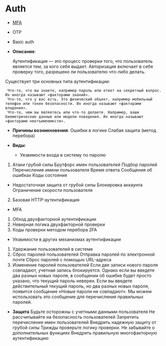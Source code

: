 # Auth

* [MFA](MFA)
* OTP
* Basic auth

* **Описание**:

     Аутентификация — это процесс проверки того, что пользователь является тем, за кого себя выдает.
     Авторизация включает в себя проверку того, разрешено ли пользователю что-либо делать.

Существует три основных типа аутентификации:

     Что-то, что вы знаете, например пароль или ответ на секретный вопрос. Их иногда называют «факторами знаний».
     Что-то, что у вас есть. Это физический объект, например мобильный телефон или токен безопасности. Их иногда называют «факторами владения».
     Что-то, чем вы являетесь или что-то делаете. Например, ваши биометрические данные или модели поведения. Их иногда называют «факторами неотъемлемости».

* **Причины возникновения**:
	Ошибки в логике
	Слабая защита (метод перебора)
* **Виды**:

  * Уязвимости входа в систему по паролю
1. Атаки грубой силы
	Брутфорс имен пользователей
	Подбор паролей
	Перечисление имени пользователя
		Время ответа
		Сообщения об ошибках
		Коды состояния
+ Недостаточная защита от грубой силы
	Блокировка аккаунта
	Ограничение скорости пользователя
2. Базовая HTTP-аутентификация
*	MFA
1. Обход двухфакторной аутентификации
2. Неверная логика двухфакторной проверки
3. Коды проверки методом перебора 2FA
*	Уязвимости в других механизмах аутентификации
1. Удержание пользователей в системе
2. Сброс паролей пользователей
Отправка паролей по электронной почте
Сброс паролей с помощью URL-адреса
3. Изменение паролей пользователей
Если две записи нового пароля совпадают, учетная запись блокируется. Однако если вы введете два разных новых пароля, в сообщении об ошибке будет просто указано, что текущий пароль неверен. Если вы введете действительный текущий пароль, но два разных новых пароля, появится сообщение «Новые пароли не совпадают». Мы можем использовать это сообщение для перечисления правильных паролей.
* **Защита**
Будьте осторожны с учетными данными пользователя
Не рассчитывайте на безопасность пользователей
Запретить перечисление имен пользователей
Внедрить надежную защиту от грубой силы
Трижды проверьте логику проверки.
Не забывайте о дополнительных функциях
Внедрить правильную многофакторную аутентификацию

